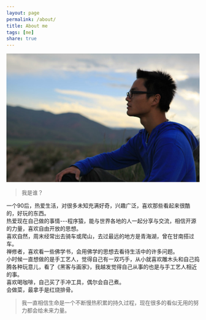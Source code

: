 ```yaml
---
layout: page
permalink: /about/
title: About me
tags: [me]
share: true
---
```


![图片](/images/aboutme.jpg)

>我是谁？

一个90后，热爱生活，对很多未知充满好奇，兴趣广泛，喜欢那些看起来很酷的，好玩的东西。     
热爱现在自己做的事情---程序猿，能与世界各地的人一起分享与交流，相信开源的力量，喜欢自由开放的思想。    
喜欢自然，周末经常出去骑车或爬山，去过最远的地方是青海湖，曾在甘南搭过车。   
禅修者，喜欢看一些佛学书，会用佛学的思想去看待生活中的许多问题。   
小时候一直想做的是手工艺人，觉得自己有一双巧手，从小就喜欢雕木头和自己捣腾各种玩意儿，看了《黑客与画家》，我越发觉得自己从事的也是与手工艺人相近的事。   
喜欢喝咖啡，自己买了手冲工具，偶尔会自己煮。    
会做菜，最拿手是红烧排骨。   


>我一直相信生命是一个不断慢热积累的持久过程，现在很多的看似无用的努力都会给未来力量。

